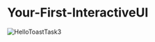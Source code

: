 # Your-First-InteractiveUI
![HelloToastTask3](https://user-images.githubusercontent.com/47735067/111626181-ceca7e80-8815-11eb-89e1-5f949e0e2417.JPG)
